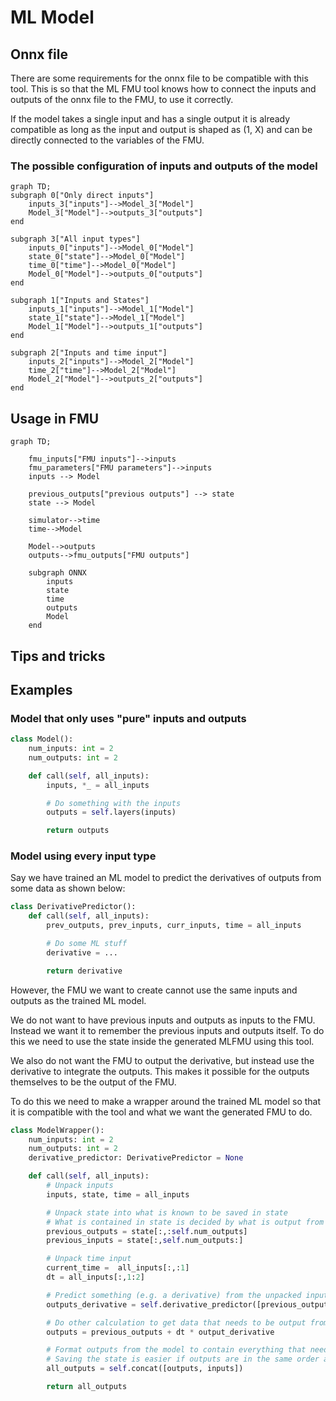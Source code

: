 # ML Model

## Onnx file

There are some requirements for the onnx file to be compatible with this tool. This is so that the ML FMU tool knows how to connect the inputs and outputs of the onnx file to the FMU, to use it correctly.

If the model takes a single input and has a single output it is already compatible as long as the input and output is shaped as (1, X) and can be directly connected to the variables of the FMU.

### The possible configuration of inputs and outputs of the model

```mermaid
graph TD;
subgraph 0["Only direct inputs"]
    inputs_3["inputs"]-->Model_3["Model"]
    Model_3["Model"]-->outputs_3["outputs"]
end

subgraph 3["All input types"]
    inputs_0["inputs"]-->Model_0["Model"]
    state_0["state"]-->Model_0["Model"]
    time_0["time"]-->Model_0["Model"]
    Model_0["Model"]-->outputs_0["outputs"]
end

subgraph 1["Inputs and States"]
    inputs_1["inputs"]-->Model_1["Model"]
    state_1["state"]-->Model_1["Model"]
    Model_1["Model"]-->outputs_1["outputs"]
end

subgraph 2["Inputs and time input"]
    inputs_2["inputs"]-->Model_2["Model"]
    time_2["time"]-->Model_2["Model"]
    Model_2["Model"]-->outputs_2["outputs"]
end

```

## Usage in FMU

```mermaid
graph TD;

    fmu_inputs["FMU inputs"]-->inputs
    fmu_parameters["FMU parameters"]-->inputs
    inputs --> Model

    previous_outputs["previous outputs"] --> state
    state --> Model

    simulator-->time
    time-->Model

    Model-->outputs
    outputs-->fmu_outputs["FMU outputs"]

    subgraph ONNX
        inputs
        state
        time
        outputs
        Model
    end

```

## Tips and tricks

## Examples

### Model that only uses "pure" inputs and outputs

```python
class Model():
    num_inputs: int = 2
    num_outputs: int = 2

    def call(self, all_inputs):
        inputs, *_ = all_inputs

        # Do something with the inputs
        outputs = self.layers(inputs)

        return outputs
```

### Model using every input type

Say we have trained an ML model to predict the derivatives of outputs from some data as shown below:

```python
class DerivativePredictor():
    def call(self, all_inputs):
        prev_outputs, prev_inputs, curr_inputs, time = all_inputs

        # Do some ML stuff
        derivative = ...

        return derivative
```

However, the FMU we want to create cannot use the same inputs and outputs as the trained ML model.

We do not want to have previous inputs and outputs as inputs to the FMU. Instead we want it to remember the previous inputs and outputs itself. To do this we need to use the state inside the generated MLFMU using this tool.

We also do not want the FMU to output the derivative, but instead use the derivative to integrate the outputs. This makes it possible for the outputs themselves to be the output of the FMU.

To do this we need to make a wrapper around the trained ML model so that it is compatible with the tool and what we want the generated FMU to do.

``` python
class ModelWrapper():
    num_inputs: int = 2
    num_outputs: int = 2
    derivative_predictor: DerivativePredictor = None

    def call(self, all_inputs):
        # Unpack inputs
        inputs, state, time = all_inputs

        # Unpack state into what is known to be saved in state
        # What is contained in state is decided by what is output from this function and the state settings in interface.json
        previous_outputs = state[:,:self.num_outputs]
        previous_inputs = state[:,self.num_outputs:]

        # Unpack time input
        current_time =  all_inputs[:,:1]
        dt = all_inputs[:,1:2]

        # Predict something (e.g. a derivative) from the unpacked input data
        outputs_derivative = self.derivative_predictor([previous_outputs, previous_inputs, inputs, current_time])

        # Do other calculation to get data that needs to be output from the FMU
        outputs = previous_outputs + dt * output_derivative

        # Format outputs from the model to contain everything that needs to output from the FMU and/or saved as state
        # Saving the state is easier if outputs are in the same order as they are expected to be saved in state
        all_outputs = self.concat([outputs, inputs])

        return all_outputs
```
